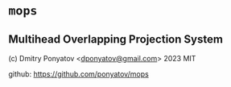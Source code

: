 # `mops`
## Multihead Overlapping Projection System

(c) Dmitry Ponyatov <<dponyatov@gmail.com>> 2023 MIT

github: https://github.com/ponyatov/mops
